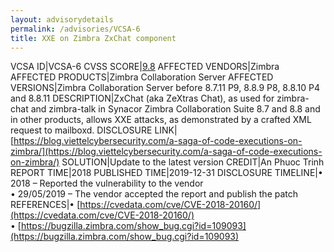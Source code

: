 ```yaml
---
layout: advisorydetails
permalink: /advisories/VCSA-6
title: XXE on Zimbra ZxChat component
---
```

VCSA ID|VCSA-6
CVSS SCORE|[9.8](https://nvd.nist.gov/vuln-metrics/cvss/v3-calculator?calculator&version=3.0&vector=(AV:N/AC:L/PR:N/UI:N/S:U/C:H/I:H/A:H))
AFFECTED VENDORS|Zimbra
AFFECTED PRODUCTS|Zimbra Collaboration Server
AFFECTED VERSIONS|Zimbra Collaboration Server before 8.7.11 P9, 8.8.9 P8, 8.8.10 P4 and 8.8.11
DESCRIPTION|ZxChat (aka ZeXtras Chat), as used for zimbra-chat and zimbra-talk in Synacor Zimbra Collaboration Suite 8.7 and 8.8 and in other products, allows XXE attacks, as demonstrated by a crafted XML request to mailboxd.
DISCLOSURE LINK|[https://blog.viettelcybersecurity.com/a-saga-of-code-executions-on-zimbra/](https://blog.viettelcybersecurity.com/a-saga-of-code-executions-on-zimbra/)
SOLUTION|Update to the latest version
CREDIT|An Phuoc Trinh
REPORT TIME|2018
PUBLISHED TIME|2019-12-31
DISCLOSURE TIMELINE|&#8226; 2018 – Reported the vulnerability to the vendor<br>&#8226; 29/05/2019 – The vendor accepted the report and publish the patch
REFERENCES|&#8226; [https://cvedata.com/cve/CVE-2018-20160/](https://cvedata.com/cve/CVE-2018-20160/)<br>&#8226; [https://bugzilla.zimbra.com/show_bug.cgi?id=109093](https://bugzilla.zimbra.com/show_bug.cgi?id=109093)
